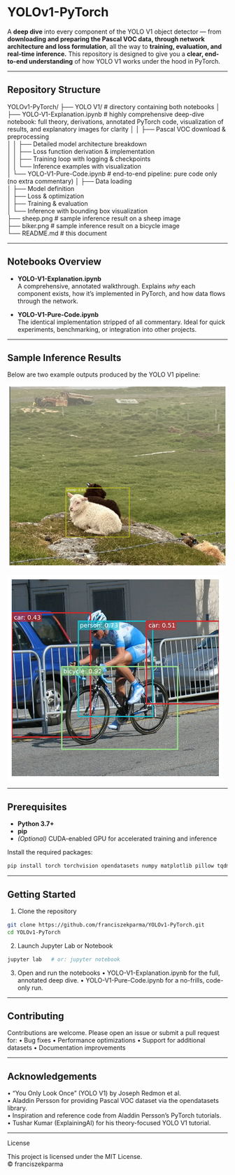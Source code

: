 # YOLOv1-PyTorch

A **deep dive** into every component of the YOLO V1 object detector — from **downloading and preparing the Pascal VOC data, through network architecture and loss formulation**, all the way to **training, evaluation, and real-time inference.** This repository is designed to give you a **clear, end-to-end understanding** of how YOLO V1 works under the hood in PyTorch.

---

## Repository Structure

YOLOv1-PyTorch/
├── YOLO V1/                          # directory containing both notebooks
│   ├── YOLO-V1-Explanation.ipynb     # highly comprehensive deep-dive notebook: full theory, derivations, annotated PyTorch code, visualization of results, and explanatory images for clarity
│   │   ├── Pascal VOC download & preprocessing  
│   │   ├── Detailed model architecture breakdown  
│   │   ├── Loss function derivation & implementation  
│   │   ├── Training loop with logging & checkpoints  
│   │   └── Inference examples with visualization  
│   └── YOLO-V1-Pure-Code.ipynb       # end-to-end pipeline: pure code only (no extra commentary)
│       ├── Data loading  
│       ├── Model definition  
│       ├── Loss & optimization  
│       ├── Training & evaluation  
│       └── Inference with bounding box visualization  
├── sheep.png                         # sample inference result on a sheep image  
├── biker.png                         # sample inference result on a bicycle image  
└── README.md                         # this document  

---

## Notebooks Overview

- **YOLO-V1-Explanation.ipynb**  
  A comprehensive, annotated walkthrough. Explains *why* each component exists, how it’s implemented in PyTorch, and how data flows through the network.

- **YOLO-V1-Pure-Code.ipynb**  
  The identical implementation stripped of all commentary. Ideal for quick experiments, benchmarking, or integration into other projects.

---

## Sample Inference Results

Below are two example outputs produced by the YOLO V1 pipeline:

![Sheep detection result](https://github.com/franciszekparma/YOLOv1-PyTorch/blob/57fb191d9d4beee2dbec3a4bef721fbcf873ea2c/sheep.png)

![Bicycle detection result](https://github.com/franciszekparma/YOLOv1-PyTorch/blob/57fb191d9d4beee2dbec3a4bef721fbcf873ea2c/biker.png)

---

## Prerequisites

- **Python 3.7+**  
- **pip**  
- *(Optional)* CUDA-enabled GPU for accelerated training and inference

Install the required packages:

```bash
pip install torch torchvision opendatasets numpy matplotlib pillow tqdm
```

---

## Getting Started
1.	Clone the repository
```bash
git clone https://github.com/franciszekparma/YOLOv1-PyTorch.git
cd YOLOv1-PyTorch
```

2.	Launch Jupyter Lab or Notebook
```bash
jupyter lab   # or: jupyter notebook
```

3.	Open and run the notebooks
•	YOLO-V1-Explanation.ipynb for the full, annotated deep dive.
•	YOLO-V1-Pure-Code.ipynb for a no-frills, code-only run.


---

## Contributing

Contributions are welcome. Please open an issue or submit a pull request for:
•	Bug fixes
•	Performance optimizations
•	Support for additional datasets
•	Documentation improvements

---

## Acknowledgements
•	“You Only Look Once” (YOLO V1) by Joseph Redmon et al.  
•	Aladdin Persson for providing Pascal VOC dataset via the opendatasets library.  
•	Inspiration and reference code from Aladdin Persson’s PyTorch tutorials.  
•	Tushar Kumar (ExplainingAI) for his theory-focused YOLO V1 tutorial.  

---

License

This project is licensed under the MIT License.  
© franciszekparma

